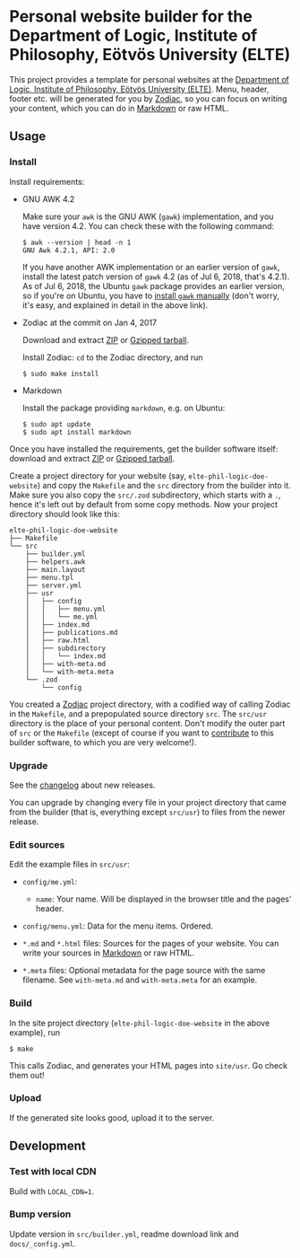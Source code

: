 # Personal website builder for the Department of Logic, Institute of Philosophy, Eötvös University (ELTE)

This project provides a template for personal websites at the 
[Department of Logic, Institute of Philosophy, Eötvös University (ELTE)](http://phil.elte.hu/logic).
Menu, header, footer etc. will be generated for you by [Zodiac](https://github.com/nuex/zodiac), 
so you can focus on writing your content, which you can do in [Markdown](https://daringfireball.net/projects/markdown/) 
or raw HTML.

## Usage

### Install

Install requirements:

- GNU AWK 4.2

  Make sure your `awk` is the GNU AWK (`gawk`) implementation, and you have 
  version 4.2. You can check these with the following command:
  
  ```
  $ awk --version | head -n 1
  GNU Awk 4.2.1, API: 2.0
  ```
  
  If you have another AWK implementation or an earlier version of `gawk`, 
  install the latest patch version of `gawk` 4.2 (as of Jul 6, 2018, that's 
  4.2.1). As of Jul 6, 2018, the Ubuntu `gawk` package provides an earlier 
  version, so if you're on Ubuntu, you have to 
  [install `gawk` manually](https://www.gnu.org/software/gawk/manual/html_node/Installation.html) 
  (don't worry, it's easy, and explained in detail in the above link).
  
- Zodiac at the commit on Jan 4, 2017

  Download and extract [ZIP](https://github.com/nuex/zodiac/archive/7515f68a8d8f2f0345c80874b34eeedddd3407da.zip) 
  or [Gzipped tarball](https://github.com/nuex/zodiac/archive/7515f68a8d8f2f0345c80874b34eeedddd3407da.tar.gz).
  
  Install Zodiac: `cd` to the Zodiac directory, and run

  ```
  $ sudo make install
  ```
  
- Markdown

  Install the package providing `markdown`, e.g. on Ubuntu:

  ```
  $ sudo apt update
  $ sudo apt install markdown
  ```

Once you have installed the requirements, get the builder software itself: 
download and extract [ZIP](https://github.com/tbitai/elte-phil-logic-personal-website/archive/v0.1.0.zip) 
or [Gzipped tarball](https://github.com/tbitai/elte-phil-logic-personal-website/archive/v0.1.0.tar.gz).

Create a project directory for your website (say, `elte-phil-logic-doe-website`) 
and copy the `Makefile` and the `src` directory from the builder into it. Make 
sure you also copy the `src/.zod` subdirectory, which starts with a `.`, hence 
it's left out by default from some copy methods. Now your project directory 
should look like this:

```
elte-phil-logic-doe-website
├── Makefile
└── src
    ├── builder.yml
    ├── helpers.awk
    ├── main.layout
    ├── menu.tpl
    ├── server.yml
    ├── usr
    │   ├── config
    │   │   ├── menu.yml
    │   │   └── me.yml
    │   ├── index.md
    │   ├── publications.md
    │   ├── raw.html
    │   ├── subdirectory
    │   │   └── index.md
    │   ├── with-meta.md
    │   └── with-meta.meta
    └── .zod
        └── config
```

You created a [Zodiac](https://github.com/nuex/zodiac) project directory, with a 
codified way of calling Zodiac in the `Makefile`, and a prepopulated source 
directory `src`. The `src/usr` directory is the place of your personal content. 
Don't modify the outer part of `src` or the `Makefile` (except of course if you 
want to [contribute](https://github.com/tbitai/elte-phil-logic-personal-website) 
to this builder software, to which you are very welcome!).

### Upgrade

See the [changelog](CHANGELOG) about new releases.

You can upgrade by changing every file in your project directory that came from 
the builder (that is, everything except `src/usr`) to files from the newer release.

### Edit sources

Edit the example files in `src/usr`:

- `config/me.yml`: 
  - `name`: Your name. Will be displayed in the browser title and the pages' header.

- `config/menu.yml`: Data for the menu items. Ordered.

- `*.md` and `*.html` files: Sources for the pages of your website. You can write 
  your sources in [Markdown](https://daringfireball.net/projects/markdown/) or 
  raw HTML.

- `*.meta` files: Optional metadata for the page source with the same filename. 
  See `with-meta.md` and `with-meta.meta` for an example.

### Build

In the site project directory (`elte-phil-logic-doe-website` in the above example), 
run

```
$ make
```

This calls Zodiac, and generates your HTML pages into `site/usr`. Go check them 
out! 

### Upload

If the generated site looks good, upload it to the server.

## Development

### Test with local CDN

Build with `LOCAL_CDN=1`.

### Bump version

Update version in `src/builder.yml`, readme download link and `docs/_config.yml`.
